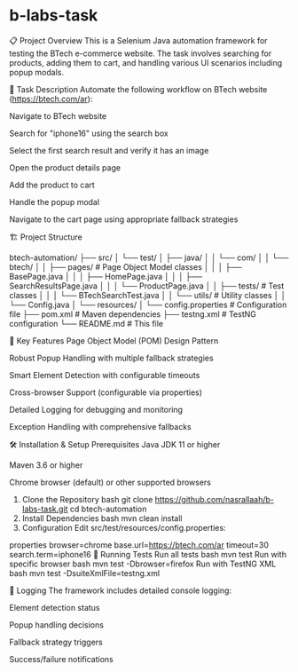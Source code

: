 # b-labs-task


📋 Project Overview
This is a Selenium Java automation framework for testing the BTech e-commerce website. The task involves searching for products, adding them to cart, and handling various UI scenarios including popup modals.

🎯 Task Description
Automate the following workflow on BTech website (https://btech.com/ar):

Navigate to BTech website

Search for "iphone16" using the search box

Select the first search result and verify it has an image

Open the product details page

Add the product to cart

Handle the popup modal 

Navigate to the cart page using appropriate fallback strategies

🏗️ Project Structure



btech-automation/
├── src/
│   └── test/
│       ├── java/
│       │   └── com/
│       │       └── btech/
│       │           ├── pages/          # Page Object Model classes
│       │           │   ├── BasePage.java
│       │           │   ├── HomePage.java
│       │           │   ├── SearchResultsPage.java
│       │           │   └── ProductPage.java
│       │           ├── tests/          # Test classes
│       │           │   └── BTechSearchTest.java
│       │           └── utils/          # Utility classes
│       │               └── Config.java
│       └── resources/
│           └── config.properties       # Configuration file
├── pom.xml                            # Maven dependencies
├── testng.xml                         # TestNG configuration
└── README.md                          # This file



🚀 Key Features
Page Object Model (POM) Design Pattern

Robust Popup Handling with multiple fallback strategies

Smart Element Detection with configurable timeouts

Cross-browser Support (configurable via properties)

Detailed Logging for debugging and monitoring

Exception Handling with comprehensive fallbacks

🛠️ Installation & Setup
Prerequisites
Java JDK 11 or higher

Maven 3.6 or higher

Chrome browser (default) or other supported browsers

1. Clone the Repository
bash
git clone <https://github.com/nasrallaah/b-labs-task.git>
cd btech-automation
2. Install Dependencies
bash
mvn clean install
3. Configuration
Edit src/test/resources/config.properties:

properties
browser=chrome
base.url=https://btech.com/ar
timeout=30
search.term=iphone16
🧪 Running Tests
Run all tests
bash
mvn test
Run with specific browser
bash
mvn test -Dbrowser=firefox
Run with TestNG XML
bash
mvn test -DsuiteXmlFile=testng.xml


📝 Logging
The framework includes detailed console logging:

Element detection status

Popup handling decisions

Fallback strategy triggers

Success/failure notifications
